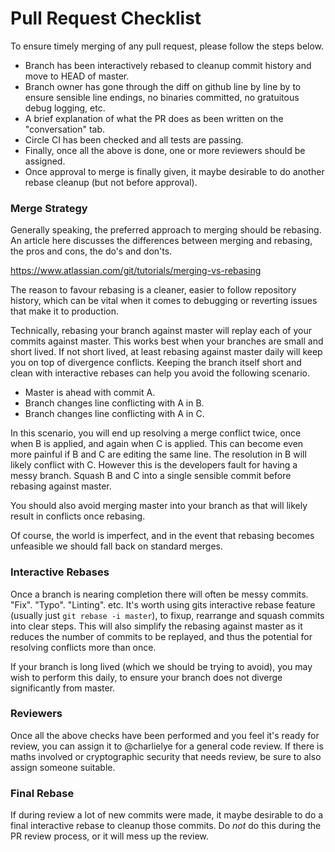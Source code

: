 # Pull Request Checklist

To ensure timely merging of any pull request, please follow the steps below.

- Branch has been interactively rebased to cleanup commit history and move to HEAD of master.
- Branch owner has gone through the diff on github line by line by to ensure sensible line endings, no binaries
  committed, no gratuitous debug logging, etc.
- A brief explanation of what the PR does as been written on the "conversation" tab.
- Circle CI has been checked and all tests are passing.
- Finally, once all the above is done, one or more reviewers should be assigned.
- Once approval to merge is finally given, it maybe desirable to do another rebase cleanup (but not before approval).

### Merge Strategy

Generally speaking, the preferred approach to merging should be rebasing. An article here discusses the differences
between merging and rebasing, the pros and cons, the do's and don'ts.

https://www.atlassian.com/git/tutorials/merging-vs-rebasing

The reason to favour rebasing is a cleaner, easier to follow repository history, which can be vital when it comes
to debugging or reverting issues that make it to production.

Technically, rebasing your branch against master will replay each of your commits against master. This works best
when your branches are small and short lived. If not short lived, at least rebasing against master daily will keep
you on top of divergence conflicts. Keeping the branch itself short and clean with interactive rebases can help you
avoid the following scenario.

- Master is ahead with commit A.
- Branch changes line conflicting with A in B.
- Branch changes line conflicting with A in C.

In this scenario, you will end up resolving a merge conflict twice, once when B is applied, and again when C is applied.
This can become even more painful if B and C are editing the same line. The resolution in B will likely conflict with C.
However this is the developers fault for having a messy branch. Squash B and C into a single sensible commit before
rebasing against master.

You should also avoid merging master into your branch as that will likely result in conflicts once rebasing.

Of course, the world is imperfect, and in the event that rebasing becomes unfeasible we should fall back on standard
merges.

### Interactive Rebases

Once a branch is nearing completion there will often be messy commits. "Fix". "Typo". "Linting". etc. It's worth using
gits interactive rebase feature (usually just `git rebase -i master`), to fixup, rearrange and squash commits into
clear steps. This will also simplify the rebasing against master as it reduces the number of commits to be replayed,
and thus the potential for resolving conflicts more than once.

If your branch is long lived (which we should be trying to avoid), you may wish to perform this daily, to ensure your
branch does not diverge significantly from master.

### Reviewers

Once all the above checks have been performed and you feel it's ready for review, you can assign it to @charlielye
for a general code review. If there is maths involved or cryptographic security that needs review, be sure to also
assign someone suitable.

### Final Rebase

If during review a lot of new commits were made, it maybe desirable to do a final interactive rebase to cleanup those
commits. Do _not_ do this during the PR review process, or it will mess up the review.
